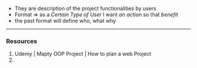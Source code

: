 - They are description of the project functionalities by users
- Format => as a *Certain Type of User* I want *an action* so that *benefit*
- the past format will define who, what why

---
### Resources 
1. Udemy | Mapty OOP Project | How to plan a web Project
2. 